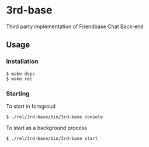 3rd-base
========

Third party implementation of Friendbase Chat Back-end


## Usage

### Installation 
    $ make deps
    $ make rel
  
### Starting
To start in foregroud
  
    $ ./rel/3rd-base/bin/3rd-base console
  
To start as a background process

    $ ./rel/3rd-base/bin/3rd-base start
